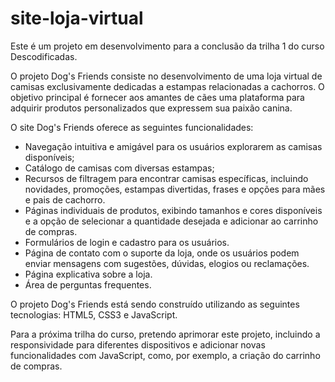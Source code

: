 # site-loja-virtual

Este é um projeto em desenvolvimento para a conclusão da trilha 1 do curso Descodificadas.

O projeto Dog's Friends consiste no desenvolvimento de uma loja virtual de camisas exclusivamente dedicadas a estampas relacionadas a cachorros. O objetivo principal é fornecer aos amantes de cães uma plataforma para adquirir produtos personalizados que expressem sua paixão canina.

O site Dog's Friends oferece as seguintes funcionalidades:

- Navegação intuitiva e amigável para os usuários explorarem as camisas disponíveis;
- Catálogo de camisas com diversas estampas;
- Recursos de filtragem para encontrar camisas específicas, incluindo novidades, promoções, estampas divertidas, frases e opções para mães e pais de cachorro.
- Páginas individuais de produtos, exibindo tamanhos e cores disponíveis e a opção de selecionar a quantidade desejada e adicionar ao carrinho de compras.
- Formulários de login e cadastro para os usuários.
- Página de contato com o suporte da loja, onde os usuários podem enviar mensagens com sugestões, dúvidas, elogios ou reclamações.
- Página explicativa sobre a loja.
- Área de perguntas frequentes.

O projeto Dog's Friends está sendo construído utilizando as seguintes tecnologias: HTML5, CSS3 e JavaScript.

Para a próxima trilha do curso, pretendo aprimorar este projeto, incluindo a responsividade para diferentes dispositivos e adicionar novas funcionalidades com JavaScript, como, por exemplo, a criação do carrinho de compras.
